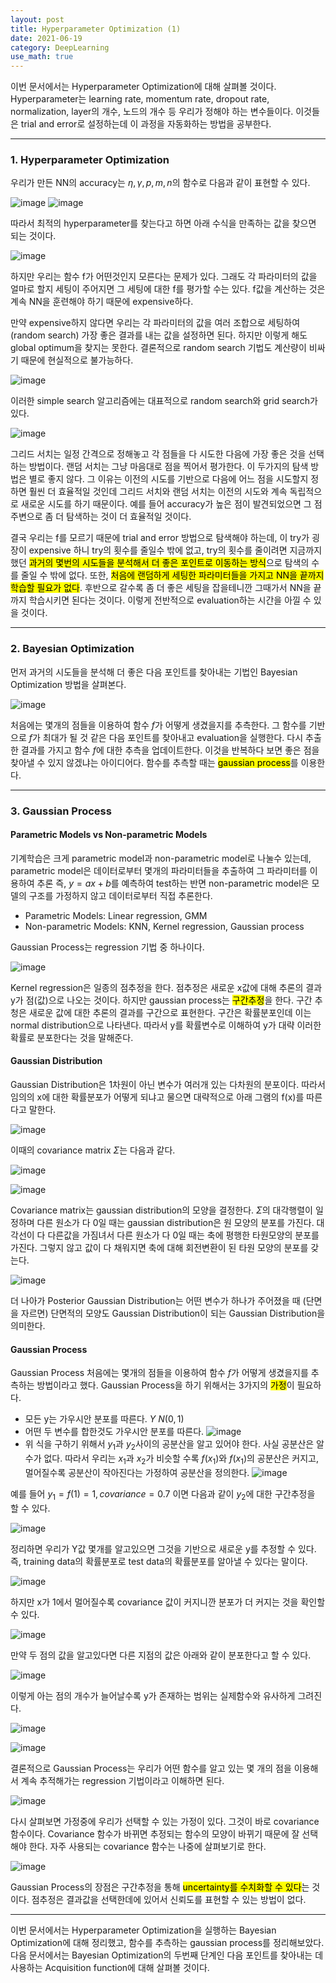 ```yaml
---
layout: post
title: Hyperparameter Optimization (1)
date: 2021-06-19
category: DeepLearning
use_math: true
---
```


이번 문서에서는 Hyperparameter Optimization에 대해 살펴볼 것이다. Hyperparameter는 learning rate, momentum rate, dropout rate, normalization, layer의 개수, 노드의 개수 등 우리가 정해야 하는 변수들이다. 이것들은 trial and error로 설정하는데 이 과정을 자동화하는 방법을 공부한다. 

---

### 1. Hyperparameter Optimization

우리가 만든 NN의 accuracy는 $\eta ,\gamma ,p, m, n$의 함수로 다음과 같이 표현할 수 있다. 

![image](https://user-images.githubusercontent.com/61526722/122404971-9d9b4f00-cfba-11eb-92e6-1d00a60b724b.png)
![image](https://user-images.githubusercontent.com/61526722/122404989-a12ed600-cfba-11eb-99d5-951e145f2a56.png)

따라서 최적의 hyperparameter를 찾는다고 하면 아래 수식을 만족하는 값을 찾으면 되는 것이다. 

![image](https://user-images.githubusercontent.com/61526722/122405153-c58ab280-cfba-11eb-972c-be89d73b13ab.png)

하지만 우리는 함수 f가 어떤것인지 모른다는 문제가 있다. 그래도 각 파라미터의 값을 얼마로 할지 세팅이 주어지면 그 세팅에 대한 f를 평가할 수는 있다. f값을 계산하는 것은 계속 NN을 훈련해야 하기 때문에 expensive하다. 

만약 expensive하지 않다면 우리는 각 파라미터의 값을 여러 조합으로 세팅하여(random search) 가장 좋은 결과를 내는 값을 설정하면 된다. 하지만 이렇게 해도 global optimum을 찾지는 못한다. 결론적으로 random search 기법도 계산량이 비싸기 때문에 현실적으로 불가능하다. 

![image](https://user-images.githubusercontent.com/61526722/122406449-d1c33f80-cfbb-11eb-9131-d05bac512b6f.png)

이러한 simple search 알고리즘에는 대표적으로 random search와 grid search가 있다. 

![image](https://user-images.githubusercontent.com/61526722/122406740-0c2cdc80-cfbc-11eb-96c3-6b19b102a81a.png)

그리드 서치는 일정 간격으로 정해놓고 각 점들을 다 시도한 다음에 가장 좋은 것을 선택하는 방법이다. 랜덤 서치는 그냥 마음대로 점을 찍어서 평가한다. 이 두가지의 탐색 방법은 별로 좋지 않다. 그 이유는 이전의 시도를 기반으로 다음에 어느 점을 시도할지 정하면 훨씬 더 효율적일 것인데 그리드 서치와 랜덤 서치는 이전의 시도와 계속 독립적으로 새로운 시도를 하기 때문이다. 예를 들어 accuracy가 높은 점이 발견되었으면 그 점 주변으로 좀 더 탐색하는 것이 더 효율적일 것이다. 

결국 우리는 f를 모르기 때문에 trial and error 방법으로 탐색해야 하는데, 이 try가 굉장이 expensive 하니 try의 횟수를 줄일수 밖에 없고, try의 횟수를 줄이려면 지금까지 했던 <mark>과거의 몇번의 시도들을 분석해서 더 좋은 포인트로 이동하는 방식</mark>으로 탐색의 수를 줄일 수 밖에 없다. 또한, <mark>처음에 랜덤하게 세팅한 파라미터들을 가지고 NN을 끝까지 학습할 필요가 없다</mark>. 후반으로 갈수록 좀 더 좋은 세팅을 잡을테니깐 그때가서 NN을 끝까지 학습시키면 된다는 것이다. 이렇게 전반적으로 evaluation하는 시간을 아낄 수 있을 것이다. 

---

### 2. Bayesian Optimization

먼저 과거의 시도들을 분석해 더 좋은 다음 포인트를 찾아내는 기법인  Bayesian Optimization 방법을 살펴본다. 

![image](https://user-images.githubusercontent.com/61526722/122409119-da1c7a00-cfbd-11eb-8405-5d897a462128.png)

처음에는 몇개의 점들을 이용하여 함수 $f$가 어떻게 생겼을지를 추측한다. 그 함수를 기반으로 $f$가 최대가 될 것 같은 다음 포인트를 찾아내고 evaluation을 실행한다. 다시 추출한 결과를 가지고 함수 $f$에 대한 추측을 업데이트한다. 이것을 반복하다 보면 좋은 점을 찾아낼 수 있지 않겠냐는 아이디어다. 함수를 추측할 때는 <mark>gaussian process</mark>를 이용한다. 

---

### 3. Gaussian Process

#### Parametric Models vs Non-parametric Models

기계학습은 크게 parametric model과 non-parametric model로 나눌수 있는데, parametric model은 데이터로부터 몇개의 파라미터들을 추출하여 그 파라미터를 이용하여 추론 즉, $y=ax+b$를 예측하여 test하는 반면 non-parametric model은 모델의 구조를 가정하지 않고 데이터로부터 직접 추론한다. 

- Parametric Models: Linear regression, GMM
- Non-parametric Models: KNN, Kernel regression, Gaussian process

Gaussian Process는 regression 기법 중 하나이다. 

![image](https://user-images.githubusercontent.com/61526722/122411618-dab61000-cfbf-11eb-9f26-b0c13cb6a2b4.png)

Kernel regression은 일종의 점추정을 한다. 점추정은 새로운 x값에 대해 추론의 결과 y가 점(값)으로 나오는 것이다. 하지만 gaussian process는 <mark>구간추정</mark>을 한다. 구간 추청은 새로운 값에 대한 추론의 결과를 구간으로 표현한다. 구간은 확률분포인데 이는 normal distribution으로 나타낸다. 따라서 y를 확률변수로 이해하여 y가 대략 이러한 확률로 분포한다는 것을 말해준다. 

#### Gaussian Distribution

Gaussian Distribution은 1차원이 아닌 변수가 여러개 있는 다차원의 분포이다. 따라서 임의의 x에 대한 확률분포가 어떻게 되냐고 물으면 대략적으로 아래 그램의 f(x)를 따른다고 말한다. 

![image](https://user-images.githubusercontent.com/61526722/122412982-fc63c700-cfc0-11eb-9311-d38277011b0a.png)

이때의 covariance matrix $\Sigma$는 다음과 같다. 

![image](https://user-images.githubusercontent.com/61526722/122414527-2d90c700-cfc2-11eb-8df2-4b599999a8f2.png)

![image](https://user-images.githubusercontent.com/61526722/122414498-27024f80-cfc2-11eb-8b8c-0665b34d8c52.png)

Covariance matrix는 gaussian distribution의 모양을 결정한다. $\Sigma$의 대각행렬이 일정하며 다른 원소가 다 0일 때는 gaussian distribution은 원 모양의 분포를 가진다. 대각선이 다 다른값을 가짐녀서 다른 원소가 다 0일 때는 축에 평행한 타원모양의 분포를 가진다. 그렇지 않고 값이 다 채워지면 축에 대해 회전변환이 된 타원 모양의 분포를 갖는다. 

![image](https://user-images.githubusercontent.com/61526722/122415145-a001a700-cfc2-11eb-88d1-7e952cfc7081.png)

더 나아가 Posterior Gaussian Distribution는 어떤 변수가 하나가 주어졌을 때 (단면을 자르면) 단면적의 모양도 Gaussian Distribution이 되는 Gaussian Distribution을 의미한다. 

#### Gaussian Process

Gaussian Process 처음에는 몇개의 점들을 이용하여 함수 $f$가 어떻게 생겼을지를 추측하는 방법이라고 했다. Gaussian Process을 하기 위해서는 3가지의 <mark>가정</mark>이 필요하다.

- 모든 y는 가우시안 분포를 따른다. $Y ~ N(0,1)$ 
- 어떤 두 변수를 합한것도 가우시안 분포를 따른다.  ![image](https://user-images.githubusercontent.com/61526722/122420348-97ab6b00-cfc6-11eb-9b96-45e220bfd692.png)
- 위 식을 구하기 위해서 $y_{1}$과 $y_{2}$사이의 공분산을 알고 있어야 한다. 사실 공분산은 알 수가 없다. 따라서 우리는 $x_{1}$과 $x_{2}$가 비슷할 수록 $f(x_{1})$와 $f(x_{1})$의 공분산은 커지고, 멀어질수록 공분산이 작아진다는 가정하여 공분산을 정의한다. ![image](https://user-images.githubusercontent.com/61526722/122422364-0ccb7000-cfc8-11eb-9942-d966f3a4496b.png)

예를 들어 $y_{1}=f(1)=1, covariance=0.7$ 이면 다음과 같이 $y_{2}$에 대한 구간추정을 할 수 있다. 

![image](https://user-images.githubusercontent.com/61526722/122421381-4a7bc900-cfc7-11eb-97f9-7879518fd463.png)

정리하면 우리가 Y값 몇개를 알고있으면 그것을 기반으로 새로운 y를 추정할 수 있다. 즉, training data의 확률분포로 test data의 확률분포를 알아낼 수 있다는 말이다. 

![image](https://user-images.githubusercontent.com/61526722/122424591-cf67e200-cfc9-11eb-9aca-cf458a7f7b5c.png)

하지만 x가 1에서 멀어질수록 covariance 값이 커지니깐 분포가 더 커지는 것을 확인할 수 있다. 

![image](https://user-images.githubusercontent.com/61526722/122441364-72275d00-cfd8-11eb-84fd-57e5428f81e0.png)

만약 두 점의 값을 알고있다면 다른 지점의 값은 아래와 같이 분포한다고 할 수 있다.

![image](https://user-images.githubusercontent.com/61526722/122441579-a26efb80-cfd8-11eb-998b-82cf4ef92064.png)

이렇게 아는 점의 개수가 늘어날수록 y가 존재하는 범위는 실제함수와 유사하게 그려진다. 

![image](https://user-images.githubusercontent.com/61526722/122441918-ff6ab180-cfd8-11eb-8367-931c98093b91.png)

![image](https://user-images.githubusercontent.com/61526722/122441930-01347500-cfd9-11eb-8836-f124f4fd553b.png)

결론적으로 Gaussian Process는 우리가 어떤 함수를 알고 있는 몇 개의 점을 이용해서 계속 추적해가는 regression 기법이라고 이해하면 된다. 

![image](https://user-images.githubusercontent.com/61526722/122443280-6472d700-cfda-11eb-87af-1dc4f138a86d.png)

다시 살펴보면 가정중에 우리가 선택할 수 있는 가정이 있다. 그것이 바로 covariance 함수이다. Covariance 함수가 바뀌면 추정되는 함수의 모양이 바뀌기 때문에 잘 선택해야 한다. 자주 사용되는 covariance 함수는 나중에 살펴보기로 한다. 

![image](https://user-images.githubusercontent.com/61526722/122442630-bbc47780-cfd9-11eb-9c68-d77906d51496.png)

Gaussian Process의 장점은 구간추정을 통해 <mark>uncertainty를 수치화할 수 있다</mark>는 것이다. 점추정은 결과값을 선택한데에 있어서 신뢰도를 표현할 수 있는 방법이 없다. 

---

이번 문서에서는 Hyperparameter Optimization을 실행하는 Bayesian Optimization에 대해 정리했고, 함수를 추측하는 gaussian process를 정리해보았다. 다음 문서에서는 Bayesian Optimization의 두번째 단계인 다음 포인트를 찾아내는 데 사용하는 Acquisition function에 대해 살펴볼 것이다. 
